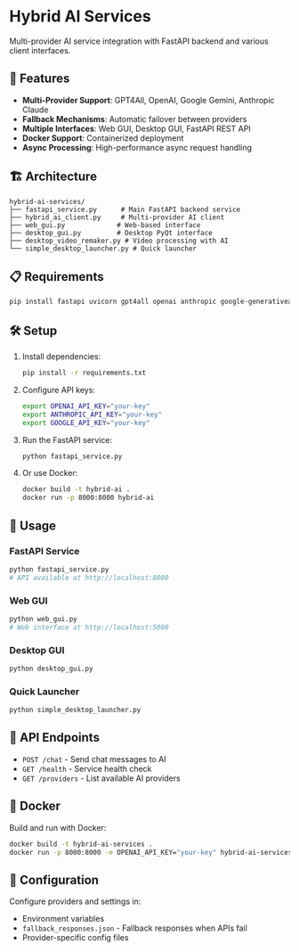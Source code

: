 # Hybrid AI Services

Multi-provider AI service integration with FastAPI backend and various client interfaces.

## 🚀 Features

- **Multi-Provider Support**: GPT4All, OpenAI, Google Gemini, Anthropic Claude
- **Fallback Mechanisms**: Automatic failover between providers
- **Multiple Interfaces**: Web GUI, Desktop GUI, FastAPI REST API
- **Docker Support**: Containerized deployment
- **Async Processing**: High-performance async request handling

## 🏗️ Architecture

```
hybrid-ai-services/
├── fastapi_service.py      # Main FastAPI backend service
├── hybrid_ai_client.py     # Multi-provider AI client
├── web_gui.py             # Web-based interface
├── desktop_gui.py         # Desktop PyQt interface
├── desktop_video_remaker.py # Video processing with AI
└── simple_desktop_launcher.py # Quick launcher
```

## 📋 Requirements

```bash
pip install fastapi uvicorn gpt4all openai anthropic google-generativeai PyQt5
```

## 🛠️ Setup

1. Install dependencies:
   ```bash
   pip install -r requirements.txt
   ```

2. Configure API keys:
   ```bash
   export OPENAI_API_KEY="your-key"
   export ANTHROPIC_API_KEY="your-key"
   export GOOGLE_API_KEY="your-key"
   ```

3. Run the FastAPI service:
   ```bash
   python fastapi_service.py
   ```

4. Or use Docker:
   ```bash
   docker build -t hybrid-ai .
   docker run -p 8000:8000 hybrid-ai
   ```

## 🎯 Usage

### FastAPI Service
```bash
python fastapi_service.py
# API available at http://localhost:8000
```

### Web GUI
```bash
python web_gui.py
# Web interface at http://localhost:5000
```

### Desktop GUI
```bash
python desktop_gui.py
```

### Quick Launcher
```bash
python simple_desktop_launcher.py
```

## 📡 API Endpoints

- `POST /chat` - Send chat messages to AI
- `GET /health` - Service health check
- `GET /providers` - List available AI providers

## 🐋 Docker

Build and run with Docker:

```bash
docker build -t hybrid-ai-services .
docker run -p 8000:8000 -e OPENAI_API_KEY="your-key" hybrid-ai-services
```

## 🔧 Configuration

Configure providers and settings in:
- Environment variables
- `fallback_responses.json` - Fallback responses when APIs fail
- Provider-specific config files